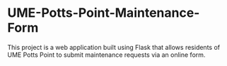 # UME-Potts-Point-Maintenance-Form
This project is a web application built using Flask that allows residents of UME Potts Point to submit maintenance requests via an online form.
